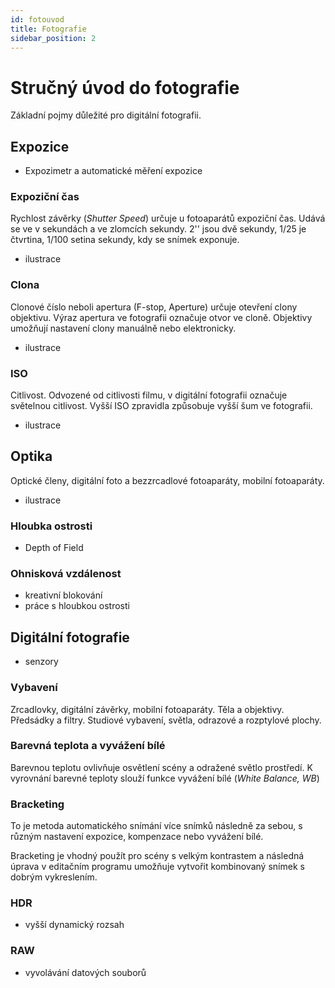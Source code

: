 ```yaml
---
id: fotouvod
title: Fotografie
sidebar_position: 2
---
```


# Stručný úvod do fotografie


Základní pojmy důležité pro digitální fotografii.

## Expozice
- Expozimetr a automatické měření expozice
### Expoziční čas
Rychlost závěrky (*Shutter Speed*) určuje u fotoaparátů expoziční čas. Udává se ve v sekundách a ve zlomcích sekundy. 2'' jsou dvě sekundy, 1/25 je čtvrtina, 1/100 setina sekundy, kdy se snímek exponuje.
- ilustrace
### Clona
Clonové číslo neboli apertura (F-stop, Aperture) určuje otevření clony objektivu. Výraz apertura ve fotografii označuje otvor ve cloně. Objektivy umožňují nastavení clony manuálně nebo elektronicky.
- ilustrace
### ISO
Citlivost. Odvozené od citlivosti filmu, v digitální fotografii označuje světelnou citlivost. Vyšší ISO zpravidla způsobuje vyšší šum ve fotografii.
- ilustrace


## Optika
Optické členy, digitální foto a bezzrcadlové fotoaparáty, mobilní fotoaparáty.
- ilustrace
### Hloubka ostrosti
- Depth of Field
### Ohnisková vzdálenost
- kreativní blokování
- práce s hloubkou ostrosti
## Digitální fotografie
- senzory
### Vybavení
Zrcadlovky, digitální závěrky, mobilní fotoaparáty. Těla a objektivy. Předsádky a filtry. Studiové vybavení, světla, odrazové a rozptylové plochy.
### Barevná teplota a vyvážení bílé
Barevnou teplotu ovlivňuje osvětlení scény a odražené světlo prostředí. K vyrovnání barevné teploty slouží funkce vyvážení bílé (*White Balance, WB*)
### Bracketing
To je metoda automatického snímání více snímků následně za sebou, s různým nastavení expozice, kompenzace nebo vyvážení bílé.

Bracketing je vhodný použít pro scény s velkým kontrastem a následná úprava v editačním programu umožňuje vytvořit kombinovaný snímek s dobrým vykreslením.
### HDR
- vyšší dynamický rozsah
### RAW
- vyvolávání datových souborů

